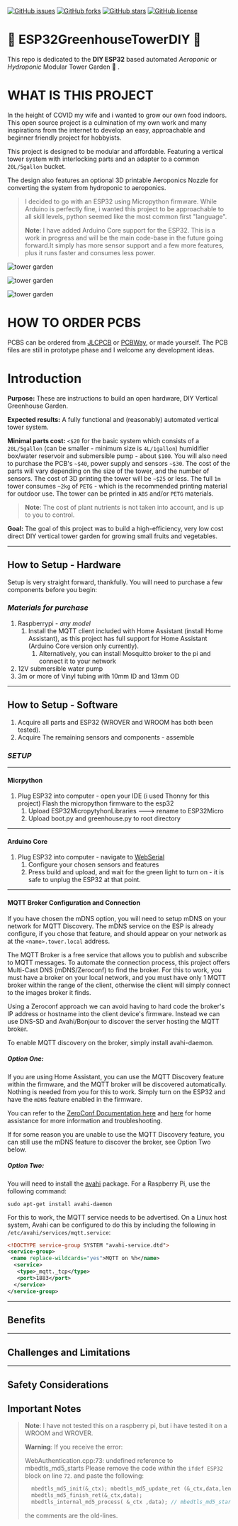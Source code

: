 [![GitHub issues](https://img.shields.io/github/issues/ZanzyTHEbar/ESP32GreenhouseTowerDIY?style=plastic)](https://github.com/ZanzyTHEbar/ESP32GreenhouseTowerDIY/issues) [![GitHub forks](https://img.shields.io/github/forks/ZanzyTHEbar/ESP32GreenhouseTowerDIY?style=plastic)](https://github.com/ZanzyTHEbar/ESP32GreenhouseTowerDIY/network) [![GitHub stars](https://img.shields.io/github/stars/ZanzyTHEbar/ESP32GreenhouseTowerDIY?style=plastic)](https://github.com/ZanzyTHEbar/ESP32GreenhouseTowerDIY/stargazers) [![GitHub license](https://img.shields.io/github/license/ZanzyTHEbar/ESP32GreenhouseTowerDIY?style=plastic)](https://github.com/ZanzyTHEbar/ESP32GreenhouseTowerDIY/blob/main/LICENSE)

# :seedling: ESP32GreenhouseTowerDIY :seedling:

This repo is dedicated to the **DIY ESP32** based automated *Aeroponic* or *Hydroponic* Modular Tower Garden :cactus: .

# WHAT IS THIS PROJECT

In the height of COVID my wife and i wanted to grow our own food indoors. This open source project is a culmination of my own work and many inspirations from the internet to develop an easy, approachable and beginner friendly project for hobbyists.

This project is designed to be modular and affordable. Featuring a vertical tower system with interlocking parts and an adapter to a common `20L/5gallon` bucket.

The design also features an optional 3D printable Aeroponics Nozzle for converting the system from hydroponic to aeroponics.  

> I decided to go with an ESP32 using Micropython firmware. While Arduino is perfectly fine, i wanted this project to be approachable to all skill levels, python seemed like the most common first "language".
>
> **Note**: I have added Arduino Core support for the ESP32. This is a work in progress and will be the main code-base in the future going forward.It simply has more sensor support and a few more features, plus it runs faster and consumes less power.

![tower garden](https://github.com/ZanzyTHEbar/ESP32GreenhouseTowerDIY/blob/main/3D%20Printing%20Files/Modular%20Hydroponic%20Tower%20Garden/images/IMG_20190523_094749.jpg)

![tower garden](https://github.com/ZanzyTHEbar/ESP32GreenhouseTowerDIY/blob/main/3D%20Printing%20Files/Modular%20Hydroponic%20Tower%20Garden/images/IMG_20200518_074307.jpg)

![tower garden](https://github.com/ZanzyTHEbar/ESP32GreenhouseTowerDIY/blob/main/3D%20Printing%20Files/5%20Gallon%20(20L)%20Bucket%20Lid%20Adapter/images/IMG_5375.JPG)

# HOW TO ORDER PCBS

PCBS can be ordered from [JLCPCB](https://jlcpcb.com/) or [PCBWay](https://www.pcbway.com/), or made yourself. The PCB files are still in prototype phase and I welcome any development ideas.

# Introduction

**Purpose:** These are instructions to build an open hardware, DIY Vertical Greenhouse Garden.

**Expected results:** A fully functional and (reasonably) automated vertical tower system.

**Minimal parts cost:** `<$20` for the basic system which consists of a `20L/5gallon` (can be smaller - minimum size is `4L/1gallon`) humidifier box/water reservoir and submersible pump - about `$100`. You will also need to purchase the PCB's `~$40`, power supply and sensors `~$30`. The cost of the parts will vary depending on the size of the tower, and the number of sensors. The cost of 3D printing the tower will be `~$25` or less. The full `1m` tower consumes `~2kg` of `PETG` - which is the recommended printing material for outdoor use. The tower can be printed in `ABS` and/or `PETG` materials.

> **Note**: The cost of plant nutrients is not taken into account, and is up to you to control.

**Goal:** The goal of this project was to build a high-efficiency, very low cost direct DIY vertical tower garden for growing small fruits and vegetables.

____

## How to Setup  - Hardware

Setup is very straight forward, thankfully. You will need to purchase a few components before you begin:

### ***Materials for purchase***


1. Raspberrypi - *any model*
   1. Install the MQTT client included with Home Assistant (install Home Assistant), as this project has full support for Home Assistant (Arduino Core version only currently).
      1. Alternatively, you can install Mosquitto broker to the pi and connect it to your network
2. 12V submersible water pump
3. 3m or more of Vinyl tubing with 10mm ID and 13mm OD

____

## How to Setup - Software

1. Acquire all parts and ESP32 (WROVER and WROOM has both been tested).
2. Acquire The remaining sensors and components - assemble

### ***SETUP***


____

#### Micrpython


1. Plug ESP32 into computer - open your IDE (i used Thonny for this project) Flash the micropython firmware to the esp32
   1. Upload ESP32MicropytyhonLibraries ---> rename to ESP32Micro
   2. Upload boot.py and greenhouse.py to root directory

____

#### Arduino Core


1. Plug ESP32 into computer - navigate to [WebSerial](/ESP32GreenhouseTowerDIY/webserial/)
   1. Configure your chosen sensors and features
   2. Press build and upload, and wait for the green light to turn on - it is safe to unplug the ESP32 at that point.

____

#### MQTT Broker Configuration and Connection


If you have chosen the mDNS option, you will need to setup mDNS on your network for MQTT Discovery. The mDNS service on the ESP is already configure, if you chose that feature, and should appear on your network as at the `<name>.tower.local` address.

The MQTT Broker is a free service that allows you to publish and subscribe to MQTT messages. To automate the connection process, this project offers Multi-Cast DNS (mDNS/Zeroconf) to find the broker. For this to work, you must have a broker on your local network, and you must have only 1 MQTT broker within the range of the client, otherwise the client will simply connect to the images broker it finds.

Using a Zeroconf approach we can avoid having to hard code the broker's IP address or hostname into the client device's firmware. Instead we can use DNS-SD and Avahi/Bonjour to discover the server hosting the MQTT broker.

To enable MQTT discovery on the broker, simply install avahi-daemon.

##### Option One:


If you are using Home Assistant, you can use the MQTT Discovery feature within the firmware, and the MQTT broker will be discovered automatically. Nothing is needed from you for this to work. Simply turn on the ESP32 and have the `mDNS` feature enabled in the firmware.

You can refer to the [ZeroConf Documentation here](https://www.home-assistant.io/integrations/zeroconf/) and [here](https://developers.home-assistant.io/docs/creating_integration_manifest/#zeroconf) for home assistance for more information and troubleshooting.

If for some reason you are unable to use the MQTT Discovery feature, you can still use the mDNS feature to discover the broker, see Option Two below.

##### Option Two:


You will need to install the [avahi](https://avahi.org/) package. For a Raspberry Pi, use the following command:

    sudo apt-get install avahi-daemon

For this to work, the MQTT service needs to be advertised. On a Linux host system, Avahi can be configured to do this by including the following in `/etc/avahi/services/mqtt.service`:

```xml
<!DOCTYPE service-group SYSTEM "avahi-service.dtd">
<service-group>
 <name replace-wildcards="yes">MQTT on %h</name>
  <service>
   <type>_mqtt._tcp</type>
   <port>1883</port>
  </service>
</service-group>
```

____

## Benefits

____

## Challenges and Limitations

____

## Safety Considerations

## Important Notes

> **Note**: I have not tested this on a raspberry pi, but i have tested it on a WROOM and WROVER.
>
> **Warning**: If you receive the error:
>
> WebAuthentication.cpp:73: undefined reference to mbedtls_md5_starts
> Please remove the code *within* the `ifdef ESP32` block on line `72`. and paste the following:
>
>```ino
>   mbedtls_md5_init(&_ctx); mbedtls_md5_update_ret (&_ctx,data,len);
>   mbedtls_md5_finish_ret(&_ctx,data);
>   mbedtls_internal_md5_process( &_ctx ,data); // mbedtls_md5_starts(&_ctx); // mbedtls_md5_update(&_ctx, data, len); // mbedtls_md5_finish(&_ctx, _buf);
>```
>
> the comments are the old-lines.
